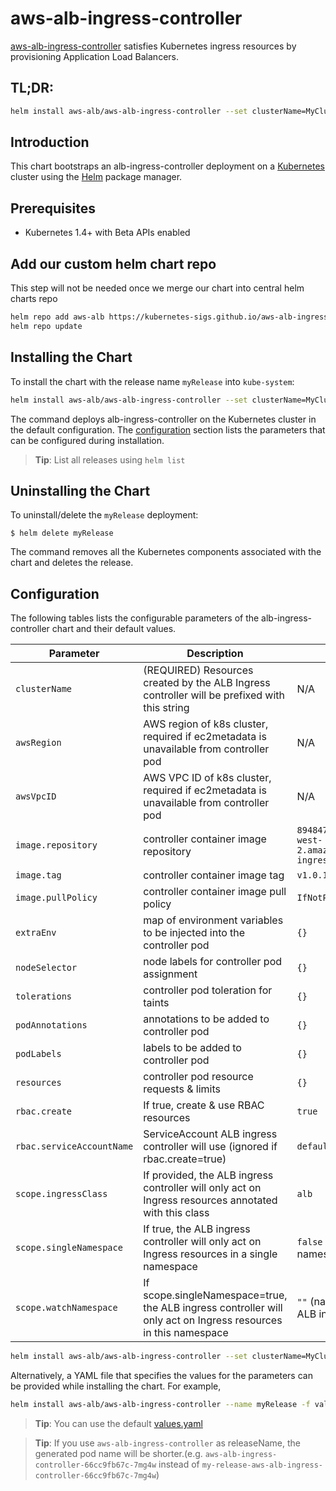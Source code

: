 # aws-alb-ingress-controller

[aws-alb-ingress-controller](https://github.com/kubernetes-sigs/aws-alb-ingress-controller) satisfies Kubernetes ingress resources by provisioning Application Load Balancers.

## TL;DR:
```bash
helm install aws-alb/aws-alb-ingress-controller --set clusterName=MyClusterName
```

## Introduction

This chart bootstraps an alb-ingress-controller deployment on a [Kubernetes](http://kubernetes.io) cluster using the [Helm](https://helm.sh) package manager.

## Prerequisites

- Kubernetes 1.4+ with Beta APIs enabled

## Add our custom helm chart repo 
This step will not be needed once we merge our chart into central helm charts repo
```bash
helm repo add aws-alb https://kubernetes-sigs.github.io/aws-alb-ingress-controller
helm repo update
```

## Installing the Chart

To install the chart with the release name `myRelease` into `kube-system`:

```bash
helm install aws-alb/aws-alb-ingress-controller --set clusterName=MyClusterName --name myRelease --namespace kube-system 
```

The command deploys alb-ingress-controller on the Kubernetes cluster in the default configuration. The [configuration](#configuration) section lists the parameters that can be configured during installation.

> **Tip**: List all releases using `helm list`

## Uninstalling the Chart

To uninstall/delete the `myRelease` deployment:

```console
$ helm delete myRelease
```

The command removes all the Kubernetes components associated with the chart and deletes the release.

## Configuration

The following tables lists the configurable parameters of the alb-ingress-controller chart and their default values.

| Parameter                 | Description                                                                                                    | Default                                                                   |
| ------------------------- | -------------------------------------------------------------------------------------------------------------- | ------------------------------------------------------------------------- |
| `clusterName`             | (REQUIRED) Resources created by the ALB Ingress controller will be prefixed with this string                   | N/A                                                                     |
| `awsRegion`               | AWS region of k8s cluster, required if ec2metadata is unavailable from controller pod                          | N/A                                                                       |
| `awsVpcID`                | AWS VPC ID of k8s cluster, required if ec2metadata is unavailable from controller pod                          | N/A                                                                       |
| `image.repository`        | controller container image repository                                                                          | `894847497797.dkr.ecr.us-west-2.amazonaws.com/aws-alb-ingress-controller` |
| `image.tag`               | controller container image tag                                                                                 | `v1.0.1`                                                                  |
| `image.pullPolicy`        | controller container image pull policy                                                                         | `IfNotPresent`                                                            |
| `extraEnv`                | map of environment variables to be injected into the controller pod                                            | `{}`                                                                      |
| `nodeSelector`            | node labels for controller pod assignment                                                                      | `{}`                                                                      |
| `tolerations`             | controller pod toleration for taints                                                                           | `{}`                                                                      |
| `podAnnotations`          | annotations to be added to controller pod                                                                      | `{}`                                                                      |
| `podLabels`               | labels to be added to controller pod                                                                           | `{}`                                                                      |
| `resources`               | controller pod resource requests & limits                                                                      | `{}`                                                                      |
| `rbac.create`             | If true, create & use RBAC resources                                                                           | `true`                                                                    |
| `rbac.serviceAccountName` | ServiceAccount ALB ingress controller will use (ignored if rbac.create=true)                                   | `default`                                                                 |
| `scope.ingressClass`      | If provided, the ALB ingress controller will only act on Ingress resources annotated with this class           | `alb`                                                                     |
| `scope.singleNamespace`   | If true, the ALB ingress controller will only act on Ingress resources in a single namespace                   | `false` (watch all namespaces)                                            |
| `scope.watchNamespace`    | If scope.singleNamespace=true, the ALB ingress controller will only act on Ingress resources in this namespace | `""` (namespace of the ALB ingress controller)                            |

```bash
helm install aws-alb/aws-alb-ingress-controller --set clusterName=MyClusterName --name myRelease --namespace kube-system 
```

Alternatively, a YAML file that specifies the values for the parameters can be provided while installing the chart. For example,

```bash
helm install aws-alb/aws-alb-ingress-controller --name myRelease -f values.yaml
```

> **Tip**: You can use the default [values.yaml](values.yaml)

> **Tip**: If you use `aws-alb-ingress-controller` as releaseName, the generated pod name will be shorter.(e.g. `aws-alb-ingress-controller-66cc9fb67c-7mg4w` instead of `my-release-aws-alb-ingress-controller-66cc9fb67c-7mg4w`)
